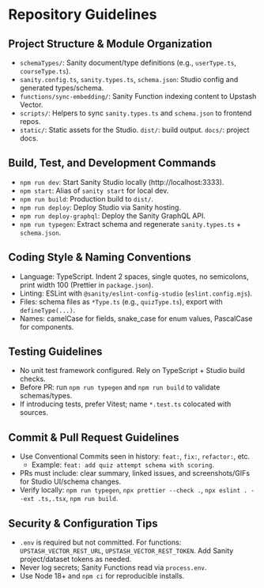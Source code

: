 # Repository Guidelines

## Project Structure & Module Organization
- `schemaTypes/`: Sanity document/type definitions (e.g., `userType.ts`, `courseType.ts`).
- `sanity.config.ts`, `sanity.types.ts`, `schema.json`: Studio config and generated types/schema.
- `functions/sync-embedding/`: Sanity Function indexing content to Upstash Vector.
- `scripts/`: Helpers to sync `sanity.types.ts` and `schema.json` to frontend repos.
- `static/`: Static assets for the Studio. `dist/`: build output. `docs/`: project docs.

## Build, Test, and Development Commands
- `npm run dev`: Start Sanity Studio locally (http://localhost:3333).
- `npm start`: Alias of `sanity start` for local dev.
- `npm run build`: Production build to `dist/`.
- `npm run deploy`: Deploy Studio via Sanity hosting.
- `npm run deploy-graphql`: Deploy the Sanity GraphQL API.
- `npm run typegen`: Extract schema and regenerate `sanity.types.ts` + `schema.json`.

## Coding Style & Naming Conventions
- Language: TypeScript. Indent 2 spaces, single quotes, no semicolons, print width 100 (Prettier in `package.json`).
- Linting: ESLint with `@sanity/eslint-config-studio` (`eslint.config.mjs`).
- Files: schema files as `*Type.ts` (e.g., `quizType.ts`), export with `defineType(...)`.
- Names: camelCase for fields, snake_case for enum values, PascalCase for components.

## Testing Guidelines
- No unit test framework configured. Rely on TypeScript + Studio build checks.
- Before PR: run `npm run typegen` and `npm run build` to validate schemas/types.
- If introducing tests, prefer Vitest; name `*.test.ts` colocated with sources.

## Commit & Pull Request Guidelines
- Use Conventional Commits seen in history: `feat:`, `fix:`, `refactor:`, etc.
  - Example: `feat: add quiz attempt schema with scoring`.
- PRs must include: clear summary, linked issues, and screenshots/GIFs for Studio UI/schema changes.
- Verify locally: `npm run typegen`, `npx prettier --check .`, `npx eslint . --ext .ts,.tsx`, `npm run build`.

## Security & Configuration Tips
- `.env` is required but not committed. For functions: `UPSTASH_VECTOR_REST_URL`, `UPSTASH_VECTOR_REST_TOKEN`. Add Sanity project/dataset tokens as needed.
- Never log secrets; Sanity Functions read via `process.env`.
- Use Node 18+ and `npm ci` for reproducible installs.

